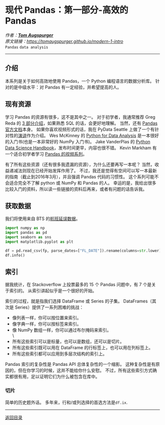 # 现代 Pandas：第一部分-高效的 Pandas
_作者：**[Tom Augspurger](https://tomaugspurger.github.io/pages/about.html)**_  
_原文链接：<https://tomaugspurger.github.io/modern-1-intro>_  
`Pandas` `data analysis`

---
## 介绍
本系列是关于如何高效地使用 Pandas，一个 Python 编程语言的数据分析库。
针对的是中级水平：对 Pandas 有一定经验，并希望提高的人。

## 现有资源
学习 Pandas 的资源有很多，这不是其中之一。
对于初学者，我通常推荐 Greg Reda 的 [3 部分介绍](http://gregreda.com/2013/10/26/intro-to-pandas-data-structures/)，如果熟悉 SQL 的话，会更好地理解。
当然，还有 [Pandas 官方文档](http://pandas.pydata.org/)本身。
如果你喜欢视频形式的话，我在 PyData Seattle 上做了一个有针对性的[演讲](https://www.youtube.com/watch?v=otCriSKVV_8)作为介绍。
Wes McKinney 的 [Python for Data Analysis](http://shop.oreilly.com/product/0636920023784.do) 是一本很好的入门书(也是一本非常好的 NumPy 入门书)。
Jake VanderPlas 的 [Python Data Science Handbook](http://shop.oreilly.com/product/0636920034919.do)，发布时间更早，内容也很不错。
Kevin Markham 有一个适合初学者学习 [Pandas 的视频系列](http://www.dataschool.io/easier-data-analysis-with-pandas/)。

有了所有这些资源（还有很多我遗漏的资源），为什么还要再写一本呢？
当然，收益递减法则现在已经开始发挥作用了。
不过，我还是觉得有空间可以写一本最新的指南（截止到2016年3月），并且强调 Pandas 代码的习惯性。
这个系列可能不会适合完全不了解 python 或 NumPy 和 Pandas 的人。
幸运的是，我给出很多比较入门的资料，所以读一些链接的资料后再来，或者有问题的话告诉我。

## 获取数据
我们将使用来自 BTS 的[航班延误数据]()。

```python
import numpy as np
import pandas as pd
import seaborn as sns
import matplotlib.pyplot as plt
```
```python
df = pd.read_csv(fp, parse_dates=["FL_DATE"]).rename(columns=str.lower)
df.info()
```

## 索引
据我统计，在 Stackoverflow 上投票最多的 15 个 Pandas 问题中，有 7 个是关于索引的。
从索引讲起似乎是一个很好的开始。

索引的过程，就是指我们选择 DataFrame 或 Series 的子集。
DataFrames（其次是 Series）提供了一系列困难的挑战：
- 像列表一样，你可以按位置来索引。
- 像字典一样，你可以按标签来索引。
- 像 NumPy 数组一样，你可以通过布尔掩码来索引。  
\
- 所有这些索引可以是标量，也可以是数组，还可以是切片。
- 所有这些索引既可以用在 DataFrame 的行标签上，也可以用在列标签上。
- 所有这些索引都可以应用到多层次结构的索引上。

Pandas 索引的复杂性是 Pandas API 总体复杂性的一个缩影。
这种复杂性是有原因的，但在你学习的时候，这并不能给你什么安慰。
不过，所有这些索引方式确实都很有用，足以证明它们为什么被包含在库中。

### 切片
简单的历史题外话。
多年来，行和/或列选择的首选方法是`df.ix`.


---
[返回目录](https://github.com/datugou/Article_Translation/tree/master/LEARNING_data_science)
